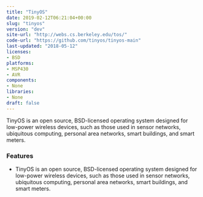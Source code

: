```yaml
---
title: "TinyOS"
date: 2019-02-12T06:21:04+00:00
slug: "tinyos"
version: "dev"
site-url: "http://webs.cs.berkeley.edu/tos/"
code-url: "https://github.com/tinyos/tinyos-main"
last-updated: "2018-05-12"
licenses: 
- BSD
platforms:
- MSP430
- AVR
components:
- None
libraries:
- None
draft: false
---
```

TinyOS is an open source, BSD-licensed operating system designed for low-power wireless devices, such as those used in sensor networks, ubiquitous computing, personal area networks, smart buildings, and smart meters.

<!--more-->

### Features
- TinyOS is an open source, BSD-licensed operating system designed for low-power wireless devices, such as those used in sensor networks, ubiquitous computing, personal area networks, smart buildings, and smart meters.


